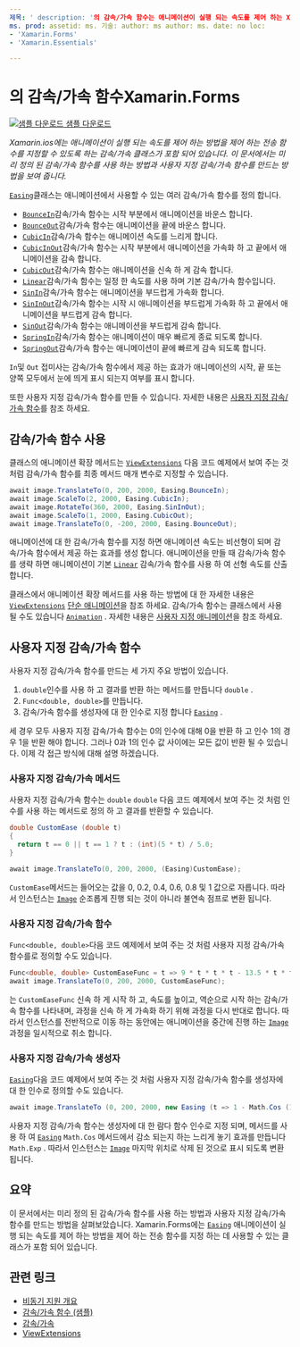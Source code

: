 ```yaml
---
제목: ' description: '의 감속/가속 함수는 애니메이션이 실행 되는 속도를 제어 하는 Xamarin.Forms Xamarin.Forms 방법을 제어 하는 전송 함수를 지정할 수 있도록 하는 감속/가속 클래스를 포함 합니다. 이 문서에서는 미리 정의 된 감속/가속 함수를 사용 하는 방법과 사용자 지정 감속/가속 함수를 만드는 방법을 보여 줍니다.
ms. prod: assetid: ms. 기술: author: ms author: ms. date: no loc:
- 'Xamarin.Forms'
- 'Xamarin.Essentials'

---
```


# <a name="easing-functions-in-xamarinforms"></a>의 감속/가속 함수Xamarin.Forms

[![샘플 다운로드](~/media/shared/download.png) 샘플 다운로드](https://docs.microsoft.com/samples/xamarin/xamarin-forms-samples/userinterface-animation-easing)

_Xamarin.ios에는 애니메이션이 실행 되는 속도를 제어 하는 방법을 제어 하는 전송 함수를 지정할 수 있도록 하는 감속/가속 클래스가 포함 되어 있습니다. 이 문서에서는 미리 정의 된 감속/가속 함수를 사용 하는 방법과 사용자 지정 감속/가속 함수를 만드는 방법을 보여 줍니다._

[`Easing`](xref:Xamarin.Forms.Easing)클래스는 애니메이션에서 사용할 수 있는 여러 감속/가속 함수를 정의 합니다.

- [`BounceIn`](xref:Xamarin.Forms.Easing.BounceIn)감속/가속 함수는 시작 부분에서 애니메이션을 바운스 합니다.
- [`BounceOut`](xref:Xamarin.Forms.Easing.BounceOut)감속/가속 함수는 애니메이션을 끝에 바운스 합니다.
- [`CubicIn`](xref:Xamarin.Forms.Easing.CubicIn)감속/가속 함수는 애니메이션 속도를 느리게 합니다.
- [`CubicInOut`](xref:Xamarin.Forms.Easing.CubicInOut)감속/가속 함수는 시작 부분에서 애니메이션을 가속화 하 고 끝에서 애니메이션을 감속 합니다.
- [`CubicOut`](xref:Xamarin.Forms.Easing.CubicOut)감속/가속 함수는 애니메이션을 신속 하 게 감속 합니다.
- [`Linear`](xref:Xamarin.Forms.Easing.Linear)감속/가속 함수는 일정 한 속도를 사용 하며 기본 감속/가속 함수입니다.
- [`SinIn`](xref:Xamarin.Forms.Easing.SinIn)감속/가속 함수는 애니메이션을 부드럽게 가속화 합니다.
- [`SinInOut`](xref:Xamarin.Forms.Easing.SinInOut)감속/가속 함수는 시작 시 애니메이션을 부드럽게 가속화 하 고 끝에서 애니메이션을 부드럽게 감속 합니다.
- [`SinOut`](xref:Xamarin.Forms.Easing.SinOut)감속/가속 함수는 애니메이션을 부드럽게 감속 합니다.
- [`SpringIn`](xref:Xamarin.Forms.Easing.SpringIn)감속/가속 함수는 애니메이션이 매우 빠르게 종료 되도록 합니다.
- [`SpringOut`](xref:Xamarin.Forms.Easing.SpringOut)감속/가속 함수는 애니메이션이 끝에 빠르게 감속 되도록 합니다.

`In`및 `Out` 접미사는 감속/가속 함수에서 제공 하는 효과가 애니메이션의 시작, 끝 또는 양쪽 모두에서 눈에 띄게 표시 되는지 여부를 표시 합니다.

또한 사용자 지정 감속/가속 함수를 만들 수 있습니다. 자세한 내용은 [사용자 지정 감속/가속 함수](#customeasing)를 참조 하세요.

## <a name="consuming-an-easing-function"></a>감속/가속 함수 사용

클래스의 애니메이션 확장 메서드는 [`ViewExtensions`](xref:Xamarin.Forms.ViewExtensions) 다음 코드 예제에서 보여 주는 것 처럼 감속/가속 함수를 최종 메서드 매개 변수로 지정할 수 있습니다.

```csharp
await image.TranslateTo(0, 200, 2000, Easing.BounceIn);
await image.ScaleTo(2, 2000, Easing.CubicIn);
await image.RotateTo(360, 2000, Easing.SinInOut);
await image.ScaleTo(1, 2000, Easing.CubicOut);
await image.TranslateTo(0, -200, 2000, Easing.BounceOut);
```

애니메이션에 대 한 감속/가속 함수를 지정 하면 애니메이션 속도는 비선형이 되며 감속/가속 함수에서 제공 하는 효과를 생성 합니다. 애니메이션을 만들 때 감속/가속 함수를 생략 하면 애니메이션이 기본 [`Linear`](xref:Xamarin.Forms.Easing.Linear) 감속/가속 함수를 사용 하 여 선형 속도를 산출 합니다.

클래스에서 애니메이션 확장 메서드를 사용 하는 방법에 대 한 자세한 내용은 [`ViewExtensions`](xref:Xamarin.Forms.ViewExtensions) [단순 애니메이션](~/xamarin-forms/user-interface/animation/simple.md)을 참조 하세요. 감속/가속 함수는 클래스에서 사용 될 수도 있습니다 [`Animation`](xref:Xamarin.Forms.Animation) . 자세한 내용은 [사용자 지정 애니메이션](~/xamarin-forms/user-interface/animation/custom.md)을 참조 하세요.

<a name="customeasing" />

## <a name="custom-easing-functions"></a>사용자 지정 감속/가속 함수

사용자 지정 감속/가속 함수를 만드는 세 가지 주요 방법이 있습니다.

1. `double`인수를 사용 하 고 결과를 반환 하는 메서드를 만듭니다 `double` .
1. `Func<double, double>`를 만듭니다.
1. 감속/가속 함수를 생성자에 대 한 인수로 지정 합니다 [`Easing`](xref:Xamarin.Forms.Easing) .

세 경우 모두 사용자 지정 감속/가속 함수는 0의 인수에 대해 0을 반환 하 고 인수 1의 경우 1을 반환 해야 합니다. 그러나 0과 1의 인수 값 사이에는 모든 값이 반환 될 수 있습니다. 이제 각 접근 방식에 대해 설명 하겠습니다.

### <a name="custom-easing-method"></a>사용자 지정 감속/가속 메서드

사용자 지정 감속/가속 함수는 `double` `double` 다음 코드 예제에서 보여 주는 것 처럼 인수를 사용 하는 메서드로 정의 하 고 결과를 반환할 수 있습니다.

```csharp
double CustomEase (double t)
{
  return t == 0 || t == 1 ? t : (int)(5 * t) / 5.0;
}

await image.TranslateTo(0, 200, 2000, (Easing)CustomEase);
```

`CustomEase`메서드는 들어오는 값을 0, 0.2, 0.4, 0.6, 0.8 및 1 값으로 자릅니다. 따라서 인스턴스는 [`Image`](xref:Xamarin.Forms.Image) 순조롭게 진행 되는 것이 아니라 불연속 점프로 변환 됩니다.

### <a name="custom-easing-func"></a>사용자 지정 감속/가속 함수

`Func<double, double>`다음 코드 예제에서 보여 주는 것 처럼 사용자 지정 감속/가속 함수를로 정의할 수도 있습니다.

```csharp
Func<double, double> CustomEaseFunc = t => 9 * t * t * t - 13.5 * t * t + 5.5 * t;
await image.TranslateTo(0, 200, 2000, CustomEaseFunc);
```

는 `CustomEaseFunc` 신속 하 게 시작 하 고, 속도를 높이고, 역순으로 시작 하는 감속/가속 함수를 나타내며, 과정을 신속 하 게 가속화 하기 위해 과정을 다시 반대로 합니다. 따라서 인스턴스를 전반적으로 이동 하는 동안에는 애니메이션을 중간에 진행 하는 [`Image`](xref:Xamarin.Forms.Image) 과정을 일시적으로 취소 합니다.

### <a name="custom-easing-constructor"></a>사용자 지정 감속/가속 생성자

[`Easing`](xref:Xamarin.Forms.Easing)다음 코드 예제에서 보여 주는 것 처럼 사용자 지정 감속/가속 함수를 생성자에 대 한 인수로 정의할 수도 있습니다.

```csharp
await image.TranslateTo (0, 200, 2000, new Easing (t => 1 - Math.Cos (10 * Math.PI * t) * Math.Exp (-5 * t)));
```

사용자 지정 감속/가속 함수는 생성자에 대 한 람다 함수 인수로 지정 되며, 메서드를 사용 하 여 [`Easing`](xref:Xamarin.Forms.Easing) `Math.Cos` 메서드에서 감소 되는지 하는 느리게 놓기 효과를 만듭니다 `Math.Exp` . 따라서 인스턴스는 [`Image`](xref:Xamarin.Forms.Image) 마지막 위치로 삭제 된 것으로 표시 되도록 변환 됩니다.

## <a name="summary"></a>요약

이 문서에서는 미리 정의 된 감속/가속 함수를 사용 하는 방법과 사용자 지정 감속/가속 함수를 만드는 방법을 살펴보았습니다. Xamarin.Forms에는 [`Easing`](xref:Xamarin.Forms.Easing) 애니메이션이 실행 되는 속도를 제어 하는 방법을 제어 하는 전송 함수를 지정 하는 데 사용할 수 있는 클래스가 포함 되어 있습니다.

## <a name="related-links"></a>관련 링크

- [비동기 지원 개요](~/cross-platform/platform/async.md)
- [감속/가속 함수 (샘플)](https://docs.microsoft.com/samples/xamarin/xamarin-forms-samples/userinterface-animation-easing)
- [감속/가속](xref:Xamarin.Forms.Easing)
- [ViewExtensions](xref:Xamarin.Forms.ViewExtensions)
